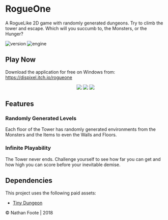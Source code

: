 # RogueOne

A RogueLike 2D game with randomly generated dungeons. Try to climb the tower and escape. Which will you succumb to, the Monsters, or the Hunger?

![version](https://img.shields.io/badge/Version-1.0-green)
![engine](https://img.shields.io/badge/Engine-Unity-blue)

## Play Now

Download the application for free on Windows from: https://dispixel.itch.io/rogueone

<p align="center">
  <img src="Screenshots/1.png" />
  <img src="Screenshots/2.png" />
  <img src="Screenshots/3.png" />
</p>

## Features

### Randomly Generated Levels

Each floor of the Tower has randomly generated environments from the Monsters and the Items to even the Walls and Floors.

### Infinite Playability

The Tower never ends. Challenge yourself to see how far you can get and how high you can score before your inevitable demise.

## Dependencies

This project uses the following paid assets:

- [Tiny Dungeon](https://oryxdesignlab.itch.io/tiny-dungeon)

© Nathan Foote | 2018
